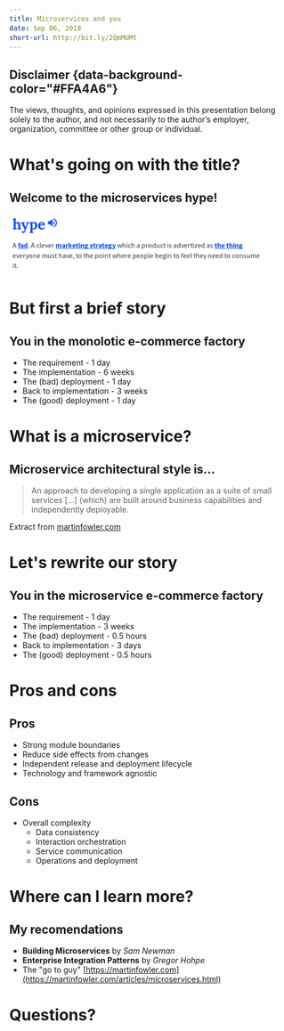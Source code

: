 ```yaml
---
title: Microservices and you
date: Sep 06, 2018
short-url: http://bit.ly/2QmMUMt
---
```


## Disclaimer {data-background-color="#FFA4A6"}

The views, thoughts, and opinions expressed in this presentation belong solely
to the author, and not necessarily to the author’s employer, organization,
committee or other group or individual.

# What's going on with the title?

## Welcome to the microservices hype!

![Thanks Urban Dictionary](../../docs/img/hype.png)

# But first a brief story

## You in the monolotic e-commerce factory

- The requirement - 1 day
- The implementation - 6 weeks
- The (bad) deployment - 1 day
- Back to implementation - 3 weeks
- The (good) deployment - 1 day

# What is a microservice?

## Microservice architectural style is...

> An approach to developing a single application as a suite of small services [...] (which) are built around business capabilities and independently deployable.

Extract from [martinfowler.com](https://www.martinfowler.com/microservices/#what)

# Let's rewrite our story

## You in the microservice e-commerce factory

- The requirement - 1 day
- The implementation - 3 weeks
- The (bad) deployment - 0.5 hours
- Back to implementation - 3 days
- The (good) deployment - 0.5 hours

# Pros and cons

## Pros

- Strong module boundaries 
- Reduce side effects from changes
- Independent release and deployment lifecycle
- Technology and framework agnostic

## Cons

- Overall complexity
    - Data consistency
    - Interaction orchestration
    - Service communication
    - Operations and deployment


# Where can I learn more?

## My recomendations

- **Building Microservices** by *Sam Newman*
- **Enterprise Integration Patterns** by *Gregor Hohpe*
- The "go to guy"  [https://martinfowler.com](https://martinfowler.com/articles/microservices.html)

# Questions?
